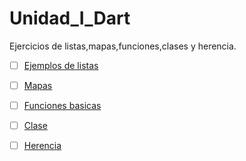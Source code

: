 # Unidad_I_Dart
Ejercicios de listas,mapas,funciones,clases y herencia.
-[ ] [Ejemplos de listas](https://dartpad.dartlang.org/0798eb250a56146b0c28753272bd978e)
-[ ] [Mapas](https://dartpad.dartlang.org/18fa1e93212e653a75a15eb0fa4c081f)
-[ ] [Funciones basicas]( https://dartpad.dartlang.org/a50ddeb588a27005f028f443cfcdc9af)
-[ ] [Clase](https://dartpad.dartlang.org/3224a3f8282546d6fe3345ec537d656e)
-[ ] [Herencia](https://dartpad.dartlang.org/b81d6e84f34814ba7db96a8294ad941e)

























